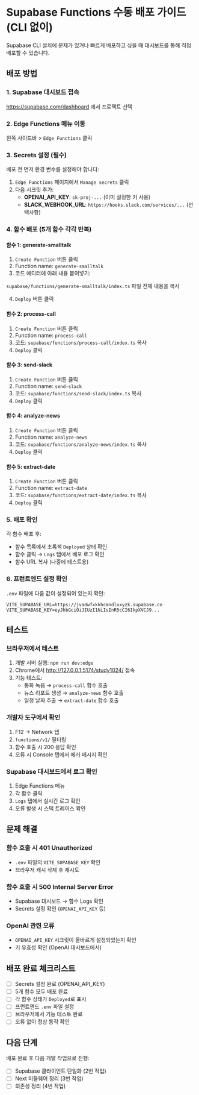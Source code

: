 # Supabase Functions 수동 배포 가이드 (CLI 없이)

Supabase CLI 설치에 문제가 있거나 빠르게 배포하고 싶을 때 대시보드를 통해 직접 배포할 수 있습니다.

## 배포 방법

### 1. Supabase 대시보드 접속
https://supabase.com/dashboard 에서 프로젝트 선택

### 2. Edge Functions 메뉴 이동
왼쪽 사이드바 > `Edge Functions` 클릭

### 3. Secrets 설정 (필수)
배포 전 먼저 환경 변수를 설정해야 합니다:

1. `Edge Functions` 페이지에서 `Manage secrets` 클릭
2. 다음 시크릿 추가:
   - **OPENAI_API_KEY**: `sk-proj-...` (이미 설정한 키 사용)
   - **SLACK_WEBHOOK_URL**: `https://hooks.slack.com/services/...` (선택사항)

### 4. 함수 배포 (5개 함수 각각 반복)

#### 함수 1: generate-smalltalk

1. `Create Function` 버튼 클릭
2. Function name: `generate-smalltalk`
3. 코드 에디터에 아래 내용 붙여넣기:

`supabase/functions/generate-smalltalk/index.ts` 파일 전체 내용을 복사

4. `Deploy` 버튼 클릭

#### 함수 2: process-call

1. `Create Function` 버튼 클릭
2. Function name: `process-call`
3. 코드: `supabase/functions/process-call/index.ts` 복사
4. `Deploy` 클릭

#### 함수 3: send-slack

1. `Create Function` 버튼 클릭
2. Function name: `send-slack`
3. 코드: `supabase/functions/send-slack/index.ts` 복사
4. `Deploy` 클릭

#### 함수 4: analyze-news

1. `Create Function` 버튼 클릭
2. Function name: `analyze-news`
3. 코드: `supabase/functions/analyze-news/index.ts` 복사
4. `Deploy` 클릭

#### 함수 5: extract-date

1. `Create Function` 버튼 클릭
2. Function name: `extract-date`
3. 코드: `supabase/functions/extract-date/index.ts` 복사
4. `Deploy` 클릭

### 5. 배포 확인

각 함수 배포 후:
- 함수 목록에서 초록색 `Deployed` 상태 확인
- 함수 클릭 → `Logs` 탭에서 배포 로그 확인
- 함수 URL 복사 (나중에 테스트용)

### 6. 프런트엔드 설정 확인

`.env` 파일에 다음 값이 설정되어 있는지 확인:

```env
VITE_SUPABASE_URL=https://jvadwfxkkhcmndluxyzk.supabase.co
VITE_SUPABASE_KEY=eyJhbGciOiJIUzI1NiIsInR5cCI6IkpXVCJ9...
```

## 테스트

### 브라우저에서 테스트

1. 개발 서버 실행: `npm run dev:edge`
2. Chrome에서 http://127.0.0.1:5174/study1024/ 접속
3. 기능 테스트:
   - 통화 녹음 → `process-call` 함수 호출
   - 뉴스 리포트 생성 → `analyze-news` 함수 호출
   - 일정 날짜 추출 → `extract-date` 함수 호출

### 개발자 도구에서 확인

1. F12 → Network 탭
2. `functions/v1/` 필터링
3. 함수 호출 시 200 응답 확인
4. 오류 시 Console 탭에서 에러 메시지 확인

### Supabase 대시보드에서 로그 확인

1. Edge Functions 메뉴
2. 각 함수 클릭
3. `Logs` 탭에서 실시간 로그 확인
4. 오류 발생 시 스택 트레이스 확인

## 문제 해결

### 함수 호출 시 401 Unauthorized
- `.env` 파일의 `VITE_SUPABASE_KEY` 확인
- 브라우저 캐시 삭제 후 재시도

### 함수 호출 시 500 Internal Server Error
- Supabase 대시보드 → 함수 Logs 확인
- Secrets 설정 확인 (`OPENAI_API_KEY` 등)

### OpenAI 관련 오류
- `OPENAI_API_KEY` 시크릿이 올바르게 설정되었는지 확인
- 키 유효성 확인 (OpenAI 대시보드에서)

## 배포 완료 체크리스트

- [ ] Secrets 설정 완료 (OPENAI_API_KEY)
- [ ] 5개 함수 모두 배포 완료
- [ ] 각 함수 상태가 `Deployed`로 표시
- [ ] 프런트엔드 `.env` 파일 설정
- [ ] 브라우저에서 기능 테스트 완료
- [ ] 오류 없이 정상 동작 확인

## 다음 단계

배포 완료 후 다음 개발 작업으로 진행:
- [ ] Supabase 클라이언트 단일화 (2번 작업)
- [ ] Next 미들웨어 정리 (3번 작업)
- [ ] 의존성 정리 (4번 작업)
